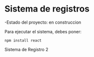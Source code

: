 <h1>Sistema de registros</h1>

-Estado del proyecto: en construccion

Para ejecutar el sistema, debes poner: 

```npm install react ```

Sistema de Registro 2
